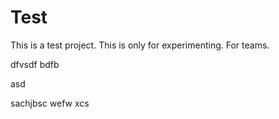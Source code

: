 
# Test
This is a test project. This is only for experimenting.
For teams.


dfvsdf bdfb

asd

sachjbsc
wefw
xcs

